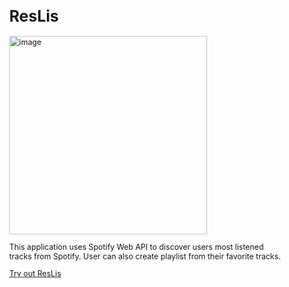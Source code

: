 # ResLis

<img width="358" alt="image" src="https://user-images.githubusercontent.com/51906769/209077757-3a08cac1-9148-4f01-9a59-327394eb36ea.png">

This application uses Spotify Web API to discover users most listened tracks from Spotify. User can also create playlist from their favorite tracks.

[Try out ResLis](https://reslis.herokuapp.com/)
